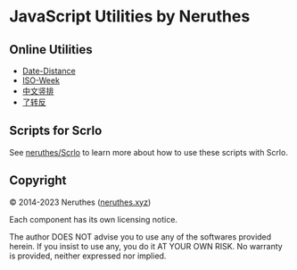 # JavaScript Utilities by Neruthes

## Online Utilities

- [Date-Distance](https://neruthes.github.io/jsu/u/date-distance/)
- [ISO-Week](https://neruthes.github.io/jsu/u/iso-week/)
- [中文竖排](https://neruthes.github.io/jsu/u/zh-vertical/)
- [了转反](https://neruthes.github.io/jsu/u/lzf/)

## Scripts for Scrlo

See [neruthes/Scrlo](https://github.com/neruthes/Scrlo) to learn more about how to use these scripts with Scrlo.

## Copyright

© 2014-2023 Neruthes ([neruthes.xyz](https://neruthes.xyz/))

Each component has its own licensing notice.

The author DOES NOT advise you to use any of the softwares provided herein. If you insist to use any, you do it AT YOUR OWN RISK. No warranty is provided, neither expressed nor implied.
